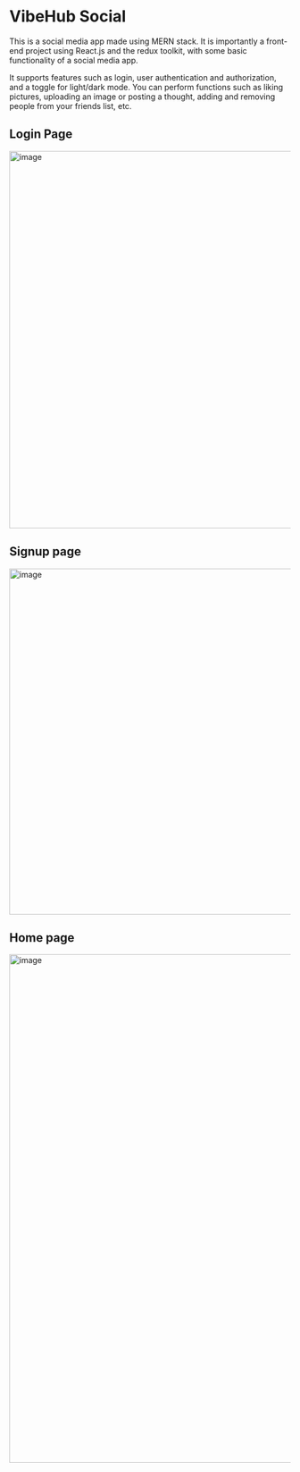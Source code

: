 # VibeHub Social
This is a social media app made using MERN stack. It is importantly a front-end project using React.js and the redux toolkit, with some basic functionality of a social media app.

It supports features such as login, user authentication and authorization, and a toggle for light/dark mode.
You can perform functions such as liking pictures, uploading an image or posting a thought, adding and removing people from your friends list, etc.


## Login Page
<img width="675" alt="image" src="https://github.com/heenamir/VibeHub_social_media/assets/97759804/73ab7102-1c62-410e-b81d-d2d4d3bff0a5">


## Signup page
<img width="619" alt="image" src="https://github.com/heenamir/VibeHub_social_media/assets/97759804/38d86ab5-0483-4061-9009-9158c3d3fe76">


## Home page
<img width="910" alt="image" src="https://github.com/heenamir/VibeHub_social_media/assets/97759804/0a879940-e482-4b7f-b428-1092a341b0a6">
